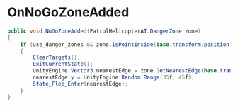 <Badge type="danger" text="Carbon Compatible"/><Badge type="warning" text="Oxide Compatible"/>
# OnNoGoZoneAdded
```csharp
public void NoGoZoneAdded(PatrolHelicopterAI.DangerZone zone)
{
	if (use_danger_zones && zone.IsPointInside(base.transform.position))
	{
		ClearTargets();
		ExitCurrentState();
		UnityEngine.Vector3 nearestEdge = zone.GetNearestEdge(base.transform.position);
		nearestEdge.y = UnityEngine.Random.Range(35f, 45f);
		State_Flee_Enter(nearestEdge);
	}
}

```
